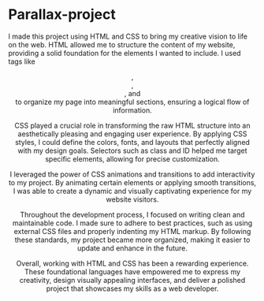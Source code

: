 # Parallax-project

I made this project using HTML and CSS to bring my creative vision to life on the web. HTML allowed me to structure the content of my website, providing a solid foundation for the elements I wanted to include. I used tags like <header>, <nav>, <section>, and <footer> to organize my page into meaningful sections, ensuring a logical flow of information.

CSS played a crucial role in transforming the raw HTML structure into an aesthetically pleasing and engaging user experience. By applying CSS styles, I could define the colors, fonts, and layouts that perfectly aligned with my design goals. Selectors such as class and ID helped me target specific elements, allowing for precise customization.

I leveraged the power of CSS animations and transitions to add interactivity to my project. By animating certain elements or applying smooth transitions, I was able to create a dynamic and visually captivating experience for my website visitors.

Throughout the development process, I focused on writing clean and maintainable code. I made sure to adhere to best practices, such as using external CSS files and properly indenting my HTML markup. By following these standards, my project became more organized, making it easier to update and enhance in the future.

Overall, working with HTML and CSS has been a rewarding experience. These foundational languages have empowered me to express my creativity, design visually appealing interfaces, and deliver a polished project that showcases my skills as a web developer.
